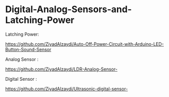 # Digital-Analog-Sensors-and-Latching-Power
Latching Power:

https://github.com/ZiyadAlzaydi/Auto-Off-Power-Circuit-with-Arduino-LED-Button-Sound-Sensor

Analog Sensor :

https://github.com/ZiyadAlzaydi/LDR-Analog-Sensor-

Digital Sensor :

https://github.com/ZiyadAlzaydi/Ultrasonic-digital-sensor-
